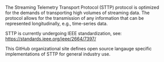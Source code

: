 The Streaming Telemetry Transport Protocol (STTP) protocol is optimized for the demands of transporting high volumes of streaming data.
The protocol allows for the transmission of any information that can be represented longitudinally, e.g., time-series data.

STTP is currently undergoing IEEE standardization, see: https://standards.ieee.org/ieee/2664/7397/

This GitHub organizational site defines open source langauge specific implementations of STTP for general industry use.
